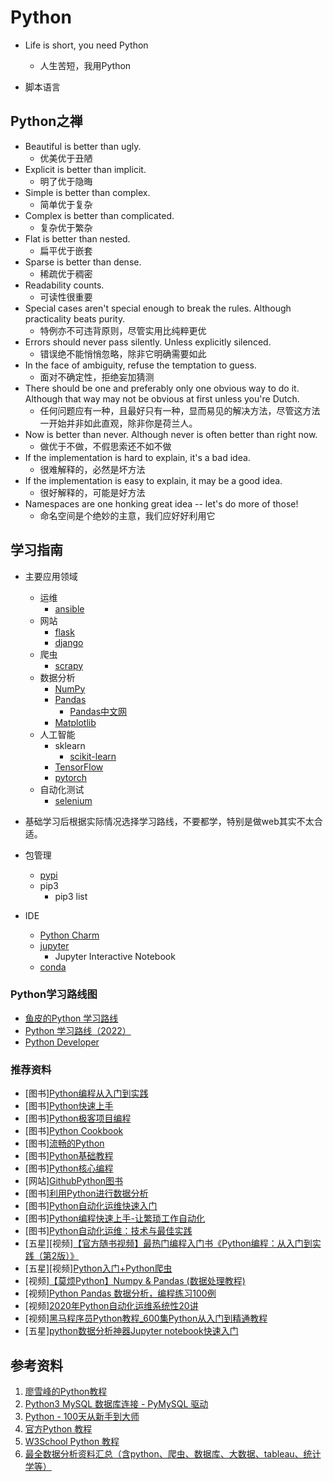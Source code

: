 # Python

* Life is short, you need Python
  * 人生苦短，我用Python

* 脚本语言

## Python之禅

* Beautiful is better than ugly.
  * 优美优于丑陋
* Explicit is better than implicit.
  * 明了优于隐晦
* Simple is better than complex.
  * 简单优于复杂
* Complex is better than complicated.
  * 复杂优于繁杂
* Flat is better than nested.
  * 扁平优于嵌套
* Sparse is better than dense.
  * 稀疏优于稠密
* Readability counts.
  * 可读性很重要
* Special cases aren't special enough to break the rules. Although practicality beats purity.
  * 特例亦不可违背原则，尽管实用比纯粹更优
* Errors should never pass silently. Unless explicitly silenced.
  * 错误绝不能悄悄忽略，除非它明确需要如此
* In the face of ambiguity, refuse the temptation to guess.
  * 面对不确定性，拒绝妄加猜测
* There should be one and preferably only one obvious way to do it. Although that way may not be obvious at first unless you're Dutch.
  * 任何问题应有一种，且最好只有一种，显而易见的解决方法，尽管这方法一开始并非如此直观，除非你是荷兰人。
* Now is better than never. Although never is often better than right now.
  * 做优于不做，不假思索还不如不做
* If the implementation is hard to explain, it's a bad idea.
  * 很难解释的，必然是坏方法
* If the implementation is easy to explain, it may be a good idea.
  * 很好解释的，可能是好方法
* Namespaces are one honking great idea -- let's do more of those!
  * 命名空间是个绝妙的主意，我们应好好利用它

## 学习指南

* 主要应用领域
  * 运维
    * [ansible](https://github.com/ansible/ansible)
  * 网站
    * [flask](https://github.com/pallets/flask)
    * [django](https://github.com/django/django)
  * 爬虫
    * [scrapy](https://github.com/scrapy/scrapy)
  * 数据分析
    * [NumPy](https://github.com/numpy/numpy)
    * [Pandas](https://github.com/pandas-dev/pandas)
      * [Pandas中文网](https://www.pypandas.cn/intro/)
    * [Matplotlib](https://github.com/matplotlib/matplotlib)
  * 人工智能
    * sklearn
      * [scikit-learn](https://github.com/scikit-learn/scikit-learn)
    * [TensorFlow](https://github.com/tensorflow/tensorflow)
    * [pytorch](https://github.com/pytorch/pytorch)
  * 自动化测试
    * [selenium](https://github.com/SeleniumHQ/selenium)

* 基础学习后根据实际情况选择学习路线，不要都学，特别是做web其实不太合适。

* 包管理
  * [pypi](https://pypi.org/)
  * pip3
    * pip3 list

* IDE
  * [Python Charm](https://www.jetbrains.com/pycharm/)
  * [jupyter](https://github.com/jupyter/notebook)
    * Jupyter Interactive Notebook
  * [conda](https://github.com/conda/conda)

### Python学习路线图

* [鱼皮的Python 学习路线](https://github.com/liyupi/code-roadmap/blob/main/docs/roadmap/Python%E5%AD%A6%E4%B9%A0%E8%B7%AF%E7%BA%BF.md)
* [Python 学习路线（2022）](https://juejin.cn/post/7072729287161282574)
* [Python Developer](https://roadmap.sh/python)

### 推荐资料

* [图书][Python编程从入门到实践](http://product.dangdang.com/29301947.html)
* [图书][Python快速上手](http://product.dangdang.com/29301947.html)
* [图书][Python极客项目编程](http://product.dangdang.com/29301947.html)
* [图书][Python Cookbook](http://product.dangdang.com/23690527.html)
* [图书][流畅的Python](http://product.dangdang.com/25071121.html)
* [图书][Python基础教程](http://product.dangdang.com/25218035.html)
* [图书][Python核心编程](http://product.dangdang.com/23961748.html)
* [网站][GithubPython图书](https://github.com/weaiken/ebook/tree/master/01_programming/python)
* [图书][利用Python进行数据分析](http://product.dangdang.com/25312917.html)
* [图书][Python自动化运维快速入门](http://product.dangdang.com/29235467.html)
* [图书][Python编程快速上手-让繁琐工作自动化](http://product.dangdang.com/29206214.html)
* [图书][Python自动化运维：技术与最佳实践](http://search.dangdang.com/?key=Python%D7%D4%B6%AF%BB%AF%D4%CB%CE%AC%A3%BA%BC%BC%CA%F5%D3%EB%D7%EE%BC%D1%CA%B5%BC%F9&act=input)
* [五星][视频][【官方随书视频】最热门编程入门书《Python编程：从入门到实践（第2版）》](https://www.bilibili.com/video/BV1Sd4y1a7Us)
* [五星][视频][Python入门+Python爬虫](https://www.bilibili.com/video/BV12E411A7ZQ)
* [视频][【莫烦Python】Numpy & Pandas (数据处理教程)](https://www.bilibili.com/video/BV1Ex411L7oT/)
* [视频][Python Pandas 数据分析，编程练习100例](https://www.bilibili.com/video/BV1Nq4y1Z7Q8/)
* [视频][2020年Python自动化运维系统性20讲](https://www.bilibili.com/video/BV1J7411j7JN)
* [视频][黑马程序员Python教程_600集Python从入门到精通教程](https://www.bilibili.com/video/BV1ex411x7Em)
* [五星][python数据分析神器Jupyter notebook快速入门](https://www.bilibili.com/video/BV1Q4411H7fJ/)

## 参考资料

1. [廖雪峰的Python教程](https://www.liaoxuefeng.com/wiki/1016959663602400)
2. [Python3 MySQL 数据库连接 - PyMySQL 驱动](https://www.runoob.com/python3/python3-mysql.html)
3. [Python - 100天从新手到大师](https://github.com/jackfrued/Python-100-Days)
4. [官方Python 教程](https://docs.python.org/zh-cn/3/tutorial/index.html)
5. [W3School Python 教程](https://www.w3school.com.cn/python/index.asp)
6. [最全数据分析资料汇总（含python、爬虫、数据库、大数据、tableau、统计学等）](https://zhuanlan.zhihu.com/p/69869004)
